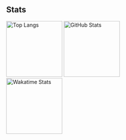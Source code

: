 ## Stats
<div align="left">
  <img alt="Top Langs" height="150px" src="https://github-readme-stats.vercel.app/api/top-langs/?username=kseki&layout=compact&langs_count=8&theme=tokyonight" />
  <img alt="GitHub Stats" height="150px" src="https://github-readme-stats.vercel.app/api?username=kseki&count_private=true&show_icons=true&theme=tokyonight" />
</div>
<div align="left">
  <img alt="Wakatime Stats" height="150px" src="https://github-readme-stats.vercel.app/api/wakatime?username=kseki&theme=tokyonight" />
</ div>

<!--
**kseki/kseki** is a ✨ _special_ ✨ repository because its `README.md` (this file) appears on your GitHub profile.

Here are some ideas to get you started:

- 🔭 I’m currently working on ...
- 🌱 I’m currently learning ...
- 👯 I’m looking to collaborate on ...
- 🤔 I’m looking for help with ...
- 💬 Ask me about ...
- 📫 How to reach me: ...
- 😄 Pronouns: ...
- ⚡ Fun fact: ...
-->
